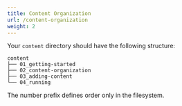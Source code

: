 ```yaml
---
title: Content Organization
url: /content-organization
weight: 2
---
```


Your `content` directory should have the following structure:

```
content
├── 01_getting-started
├── 02_content-organization
├── 03_adding-content
└── 04_running
```

The number prefix defines order only in the filesystem.
